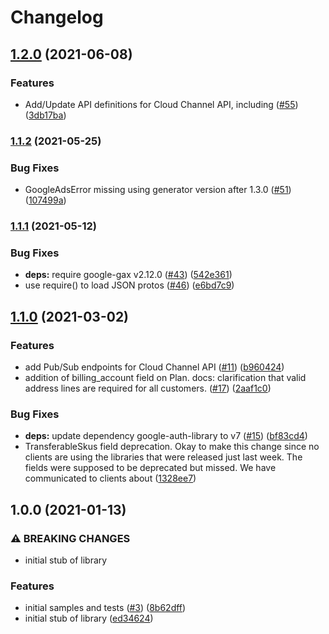 # Changelog

## [1.2.0](https://www.github.com/googleapis/nodejs-channel/compare/v1.1.2...v1.2.0) (2021-06-08)


### Features

* Add/Update API definitions for Cloud Channel API, including ([#55](https://www.github.com/googleapis/nodejs-channel/issues/55)) ([3db17ba](https://www.github.com/googleapis/nodejs-channel/commit/3db17ba086e1da649e905ba4235c1dc64bd1a883))

### [1.1.2](https://www.github.com/googleapis/nodejs-channel/compare/v1.1.1...v1.1.2) (2021-05-25)


### Bug Fixes

* GoogleAdsError missing using generator version after 1.3.0 ([#51](https://www.github.com/googleapis/nodejs-channel/issues/51)) ([107499a](https://www.github.com/googleapis/nodejs-channel/commit/107499a1eec09021e72ad8b1b75f644f6644f8a9))

### [1.1.1](https://www.github.com/googleapis/nodejs-channel/compare/v1.1.0...v1.1.1) (2021-05-12)


### Bug Fixes

* **deps:** require google-gax v2.12.0 ([#43](https://www.github.com/googleapis/nodejs-channel/issues/43)) ([542e361](https://www.github.com/googleapis/nodejs-channel/commit/542e361d7f932359b0f793d4d3781be089360de1))
* use require() to load JSON protos ([#46](https://www.github.com/googleapis/nodejs-channel/issues/46)) ([e6bd7c9](https://www.github.com/googleapis/nodejs-channel/commit/e6bd7c9765f102577a9b3d84c3f8b88b36571df5))

## [1.1.0](https://www.github.com/googleapis/nodejs-channel/compare/v1.0.0...v1.1.0) (2021-03-02)


### Features

* add Pub/Sub endpoints for Cloud Channel API ([#11](https://www.github.com/googleapis/nodejs-channel/issues/11)) ([b960424](https://www.github.com/googleapis/nodejs-channel/commit/b9604240d4ec9d4a5dcf897f32bdde9601a9e34a))
* addition of billing_account field on Plan. docs: clarification that valid address lines are required for all customers. ([#17](https://www.github.com/googleapis/nodejs-channel/issues/17)) ([2aaf1c0](https://www.github.com/googleapis/nodejs-channel/commit/2aaf1c05df23b2c4b833d2d2306f6d91dd6385c8))


### Bug Fixes

* **deps:** update dependency google-auth-library to v7 ([#15](https://www.github.com/googleapis/nodejs-channel/issues/15)) ([bf83cd4](https://www.github.com/googleapis/nodejs-channel/commit/bf83cd46b0be42acca06ce413471a82826ad83b8))
* TransferableSkus field deprecation. Okay to make this change since no clients are using the libraries that were released just last week. The fields were supposed to be deprecated but missed. We have communicated to clients about ([1328ee7](https://www.github.com/googleapis/nodejs-channel/commit/1328ee72f6df6673db77c9aed58a9e5146363c3b))

## 1.0.0 (2021-01-13)


### ⚠ BREAKING CHANGES

* initial stub of library

### Features

* initial samples and tests ([#3](https://www.github.com/googleapis/nodejs-channel/issues/3)) ([8b62dff](https://www.github.com/googleapis/nodejs-channel/commit/8b62dff1ef30649bcecadde8e862dce85446a2de))
* initial stub of library ([ed34624](https://www.github.com/googleapis/nodejs-channel/commit/ed34624b07494fcab099b621d5e60a8c5e107a1d))
